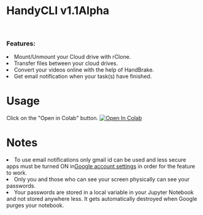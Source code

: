 # HandyCLI v1.1Alpha

<br><b><h3>Features:</h3></b>
  <li>Mount/Unmount your Cloud drive with rClone.</li>
  <li>Transfer files between your cloud drives.</li>
  <li>Convert your videos online with the help of HandBrake.</li>
  <li>Get email notification when your task(s) have finished.</li>
</ul> 


# Usage
Click on the "Open in Colab" button.
[![Open In Colab](https://colab.research.google.com/assets/colab-badge.svg)](https://colab.research.google.com/github/SKGHD/Handy/blob/master/HandyCLI.ipynb)

# Notes
<li> To use email notifications only gmail id can be used and less secure apps must be turned ON in<a href="https://myaccount.google.com/lesssecureapps">Google account settings</a> in order for the feature to work. </li> 
<li> Only you and those who can see your screen physically can see your passwords. </li>
<li> Your passwords are stored in a local variable in your Jupyter Notebook and not stored anywhere less. It gets automatically destroyed when Google purges your notebook. </li>
